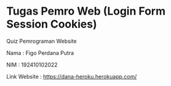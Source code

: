 # Tugas Pemro Web (Login Form Session Cookies)

Quiz Pemrograman Website

Nama : Figo Perdana Putra 

NIM : 192410102022 

Link Website : https://dana-heroku.herokuapp.com/

